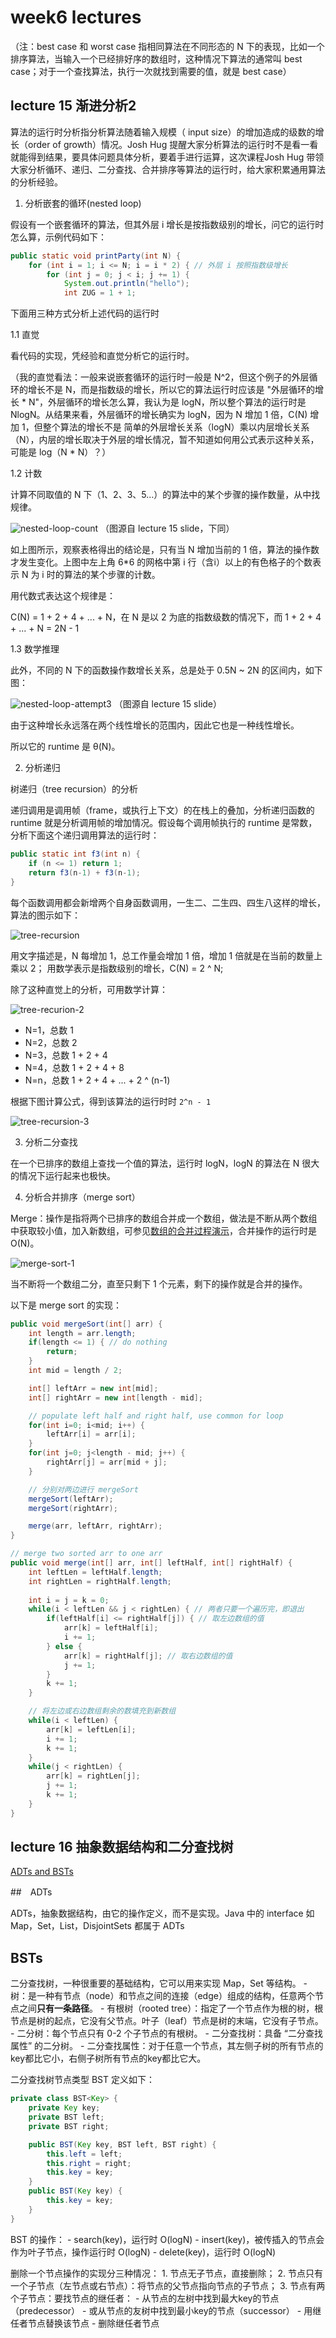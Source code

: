 # week6 lectures

（注：best case 和 worst case 指相同算法在不同形态的 N 下的表现，比如一个排序算法，当输入一个已经排好序的数组时，这种情况下算法的通常叫 best case；对于一个查找算法，执行一次就找到需要的值，就是 best case）

## lecture 15 渐进分析2

算法的运行时分析指分析算法随着输入规模（ input size）的增加造成的级数的增长（order of growth）情况。Josh Hug 提醒大家分析算法的运行时不是看一看就能得到结果，要具体问题具体分析，要着手进行运算，这次课程Josh Hug 带领大家分析循环、递归、二分查找、合并排序等算法的运行时，给大家积累通用算法的分析经验。

1. 分析嵌套的循环(nested loop)

假设有一个嵌套循环的算法，但其外层 i 增长是按指数级别的增长，问它的运行时怎么算，示例代码如下：

```java
public static void printParty(int N) {
    for (int i = 1; i <= N; i = i * 2) { // 外层 i 按照指数级增长
        for (int j = 0; j < i; j += 1) {
            System.out.println("hello");
            int ZUG = 1 + 1;
```

下面用三种方式分析上述代码的运行时

1.1 直觉

看代码的实现，凭经验和直觉分析它的运行时。

（我的直觉看法：一般来说嵌套循环的运行时一般是 N^2，但这个例子的外层循环的增长不是 N，而是指数级的增长，所以它的算法运行时应该是 "外层循环的增长 * N"，外层循环的增长怎么算，我认为是 logN，所以整个算法的运行时是 NlogN。从结果来看，外层循环的增长确实为 logN，因为 N 增加 1 倍，C(N) 增加 1，但整个算法的增长不是 简单的外层增长关系（logN）乘以内层增长关系（N），内层的增长取决于外层的增长情况，暂不知道如何用公式表示这种关系，可能是 log（N * N）？）

1.2 计数

计算不同取值的 N 下（1、2、3、5...）的算法中的某个步骤的操作数量，从中找规律。

![nested-loop-count](../images/nested-loop-count-1.png)
（图源自 lecture 15 slide，下同）

如上图所示，观察表格得出的结论是，只有当 N 增加当前的 1 倍，算法的操作数才发生变化。上图中左上角 6*6 的网格中第 i 行（含i）以上的有色格子的个数表示 N 为 i 时的算法的某个步骤的计数。

用代数式表达这个规律是：

C(N) = 1 + 2 + 4 + ... + N，在 N 是以 2 为底的指数级数的情况下，而 1 + 2 + 4 + ... + N = 2N - 1

1.3 数学推理

此外，不同的 N 下的函数操作数增长关系，总是处于 0.5N ~ 2N 的区间内，如下图：

![nested-loop-attempt3](../images/nested-loop-attempt3.png)
（图源自 lecture 15 slide）

由于这种增长永远落在两个线性增长的范围内，因此它也是一种线性增长。

所以它的 runtime 是 θ(N)。

2. 分析递归

树递归（tree recursion）的分析

递归调用是调用帧（frame，或执行上下文）的在栈上的叠加，分析递归函数的 runtime 就是分析调用帧的增加情况。假设每个调用帧执行的 runtime 是常数，分析下面这个递归调用算法的运行时：

```java
public static int f3(int n) {
    if (n <= 1) return 1;
    return f3(n-1) + f3(n-1);
}
```

每个函数调用都会新增两个自身函数调用，一生二、二生四、四生八这样的增长，算法的图示如下：

![tree-recursion](../images/tree-recursion.png)

用文字描述是，N 每增加 1，总工作量会增加 1 倍，增加 1 倍就是在当前的数量上乘以 2；
用数学表示是指数级别的增长，C(N) = 2 ^ N;

除了这种直觉上的分析，可用数学计算：

![tree-recurion-2](../images/tree-recurion-2.png)

- N=1，总数 1
- N=2，总数 2
- N=3，总数 1 + 2 + 4
- N=4，总数 1 + 2 + 4 + 8
- N=n，总数 1 + 2 + 4 + ... + 2 ^ (n-1)

根据下图计算公式，得到该算法的运行时时 `2^n - 1`

![tree-recursion-3](../images/tree-recursion-3.png)

3. 分析二分查找

在一个已排序的数组上查找一个值的算法，运行时 logN，logN 的算法在 N 很大的情况下运行起来也极快。

4. 分析合并排序（merge sort）

Merge：操作是指将两个已排序的数组合并成一个数组，做法是不断从两个数组中获取较小值，加入新数组，可参见[数组的合并过程演示](https://docs.google.com/presentation/d/1mdCppuWQfKG5JUBHAMHPgbSv326JtCi5mvjH1-6XcMw/edit#slide=id.g463de7561_042)，合并操作的运行时是O(N)。

![merge-sort-1](../images/merge-sort-1.png)

当不断将一个数组二分，直至只剩下 1 个元素，剩下的操作就是合并的操作。

以下是 merge sort 的实现：

```java
public void mergeSort(int[] arr) {
    int length = arr.length;
    if(length <= 1) { // do nothing
        return;
    }
    int mid = length / 2;

    int[] leftArr = new int[mid];
    int[] rightArr = new int[length - mid];

    // populate left half and right half, use common for loop
    for(int i=0; i<mid; i++) {
        leftArr[i] = arr[i];
    }
    for(int j=0; j<length - mid; j++) {
        rightArr[j] = arr[mid + j];
    }

    // 分别对两边进行 mergeSort
    mergeSort(leftArr);
    mergeSort(rightArr);

    merge(arr, leftArr, rightArr);
}

// merge two sorted arr to one arr
public void merge(int[] arr, int[] leftHalf, int[] rightHalf) {
    int leftLen = leftHalf.length;
    int rightLen = rightHalf.length;
    
    int i = j = k = 0;
    while(i < leftLen && j < rightLen) { // 两者只要一个遍历完，即退出
        if(leftHalf[i] <= rightHalf[j]) { // 取左边数组的值
            arr[k] = leftHalf[i];
            i += 1;
        } else {
            arr[k] = rightHalf[j]; // 取右边数组的值
            j += 1;
        }
        k += 1;
    }

    // 将左边或右边数组剩余的数填充到新数组
    while(i < leftLen) {
        arr[k] = leftLen[i];
        i += 1;
        k += 1;
    }
    while(j < rightLen) {
        arr[k] = rightLen[j];
        j += 1;
        k += 1;
    }
}
```

## lecture 16 抽象数据结构和二分查找树

[ADTs and BSTs](https://cs61b-2.gitbook.io/cs61b-textbook/16.-adts-and-bsts)

##　ADTs

ADTs，抽象数据结构，由它的操作定义，而不是实现。Java 中的 interface 如 Map，Set，List，DisjointSets 都属于 ADTs

## BSTs

二分查找树，一种很重要的基础结构，它可以用来实现 Map，Set 等结构。
    - 树：是一种有节点（node）和节点之间的连接（edge）组成的结构，任意两个节点之间**只有一条路径**。
    - 有根树（rooted tree）：指定了一个节点作为根的树，根节点是树的起点，它没有父节点。叶子（leaf）节点是树的末端，它没有子节点。
    - 二分树：每个节点只有 0-2 个子节点的有根树。
    - 二分查找树：具备 “二分查找属性” 的二分树。
        - 二分查找属性：对于任意一个节点，其左侧子树的所有节点的key都比它小，右侧子树所有节点的key都比它大。

二分查找树节点类型 BST 定义如下：

```java
private class BST<Key> {
    private Key key;
    private BST left;
    private BST right;

    public BST(Key key, BST left, BST right) {
        this.left = left;
        this.right = right;
        this.key = key;
    }
    public BST(Key key) {
        this.key = key;
    }
}
```

BST 的操作：
    - search(key)，运行时 O(logN)
    - insert(key)，被传插入的节点会作为叶子节点，操作运行时 O(logN)
    - delete(key)，运行时 O(logN)

删除一个节点操作的实现分三种情况：
    1. 节点无子节点，直接删除；
    2. 节点只有一个子节点（左节点或右节点）：将节点的父节点指向节点的子节点；
    3. 节点有两个子节点：要找节点的继任者：
        - 从节点的左树中找到最大key的节点（predecessor）
        - 或从节点的友树中找到最小key的节点（successor）
        - 用继任者节点替换该节点
        - 删除继任者节点